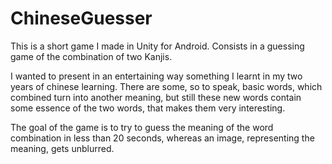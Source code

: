 # ChineseGuesser
This is a short game I made in Unity for Android. Consists in a guessing game of the combination of two Kanjis.

I wanted to present in an entertaining way something I learnt in my two years of chinese learning.
There are some, so to speak, basic words, which combined turn into another meaning, but still these new words contain some essence of the two words, that makes them very interesting.

The goal of the game is to try to guess the meaning of the word combination in less than 20 seconds, whereas an image, representing the meaning, gets unblurred.
